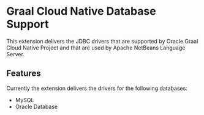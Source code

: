 # Graal Cloud Native Database Support

This extension delivers the JDBC drivers that are supported by Oracle Graal Cloud Native Project and that are used by Apache NetBeans Language Server.

## Features

Currently the extension delivers the drivers for the following databases:
* MySQL
* Oracle Database

